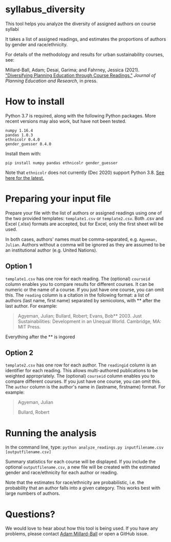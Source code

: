 # syllabus_diversity
This tool helps you analyze the diversity of assigned authors on course syllabi

It takes a list of assigned readings, and estimates the proportions of authors by gender and race/ethnicity.

For details of the methodology and results for urban sustainability courses, see:

Millard-Ball, Adam; Desai, Garima; and Fahrney, Jessica (2021). ["Diversifying Planning Education through Course Readings."](https://jpe.sagepub.com) *Journal of Planning Education and Research*, in press.

# How to install
Python 3.7 is required, along with the following Python packages. More recent versions may also work, but have not been tested. 

```
numpy 1.16.4
pandas 1.0.3
ethnicolr 0.4.0
gender_guesser 0.4.0
```

Install them with:

`pip install numpy pandas ethnicolr gender_guesser`

Note that `ethnicolr` does not currently (Dec 2020) support Python 3.8. [See here for the latest.](https://github.com/appeler/ethnicolr/issues/29)

# Preparing your input file
Prepare your file with the list of authors or assigned readings using one of the two provided templates: `template1.csv` or `template2.csv`. Both .csv and Excel (.xlsx) formats are accepted, but for Excel, only the first sheet will be used.

In both cases, authors' names must be comma-separated, e.g. `Agyeman, Julian`. Authors without a comma will be ignored as they are assumed to be an institutional author (e.g. United Nations). 

## Option 1
`template1.csv` has one row for each reading. The (optional) `courseid` column enables you to compare results for different courses. It can be numeric or the name of a course. If you just have one course, you can omit this. The `reading` column is a citation in the following format: a list of authors (last name, first name) separated by semicolons, with ** after the last author. For example:

> Agyeman, Julian; Bullard, Robert; Evans, Bob** 2003. Just Sustainabilities: Development in an Unequal World. Cambridge, MA: MIT Press.

Everything after the ** is ingored

## Option 2
`template2.csv` has one row for each author. The `readingid` column is an identifier for each reading. This allows multi-authored publications to be weighted appropriately. The (optional) `courseid` column enables you to compare different courses. If you just have one course, you can omit this. The `author` column is the author's name in (lastname, firstname) format. For example:

> Agyeman, Julian
>
> Bullard, Robert

# Running the analysis
In the command line, type:
`python analyze_readings.py inputfilename.csv [outputfilename.csv]`

Summary statistics for each course will be displayed. If you include the optional `outputfilename.csv`, a new file will be created with the estimated gender and race/ethnicity for each author or reading.

Note that the estimates for race/ethnicity are probabilistic, i.e. the probability that an author falls into a given category. This works best with large numbers of authors.

# Questions?
We would love to hear about how this tool is being used. If you have any problems, please contact [Adam Millard-Ball](https://people.ucsc.edu/~adammb/) or open a GitHub issue.